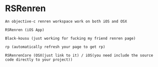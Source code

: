 RSRenren
============
	An objective-c renren workspace work on both iOS and OSX
	
	RSRenren (iOS App)
	
	Black-kousu (just working for fucking my friend renren page)
	
	rp (automatically refresh your page to get rp)

	RSRenrenCore (OSX(just link to it) / iOS(you need include the source code directly to your project)) 
